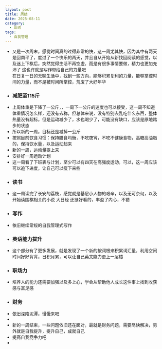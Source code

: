 ```yaml
---
layout: post
title: 周结
date: 2025-08-11
category:
  - 周结
tags:
  - 自我管理
---
```

- 又是一次周末，感觉时间真的过得非常的快，这一周尤其快，因为其中有两天是回南平了，度过了一个快乐的两天，并且自从开始从新找回阅读的感觉，以及迷上下棋后，突然觉得生活不再空虚，而是有很多事情要做，精力也更加充沛了
  这也许就是写作带给自己的力量吧  
  在日复一日的无聊生活中，找到一些方向，能够积累复利的力量，能够掌控时间的力量，而不是被时间所掌控，荒废了大好年华  
- ### 减肥至115斤
- 上周体重是下降了一公斤，，一周下一公斤的速度也可以接受，这一周不知道体重情况怎么样，还没有去称，但总体来说，没有特别去乱吃什么东西，整体热量没有超标，但是运动减少了，水也喝少了，可能没有缺口，应该是原地踏步的状态
- 所以新的一周，目标还是减掉一公斤
- 按照目前饮食习惯：保持膳食均衡，不吃夜宵，不吃不健康食物，高糖高油脂的，保持饮水量，以及运动起来
- 新的一周，运动量提上来
- 安排好一周运动计划
- 这一周看了下班表与计划，至少可以有四天在高强度运动，可以，这一周应该可以追下进度，让自己可以瘦下来些
- ### 读书
- 这一周读完了长安的荔枝，感觉就是基层小人物的艰辛，以及无可奈何，以及开始读围棋相关的小说 大日经 还挺好看的，丰盈了内心，不错
- ### 写作
- 依旧继续常规的自我管理式写作
- ### 英语能力提升
- 这个部分有了更多发展，就是发现了一个新的按词根来积累词汇量，利用空闲时间好好背背，日积月累，可以让自己英文能力更上一层楼
- ### 职场力
- 培养人的能力还需要加强以及多上心，学会从帮助他人成长这件事上找到收获感与富足感
- ### 财务
- 依旧深陷泥潭，慢慢来吧
-
- 新的一周结束，一些问题依旧还在面对，最就是财务问题，需要尽快解决，另外就是自我提升，提升自己，成就自己
- 提高自我竞争力吧
-